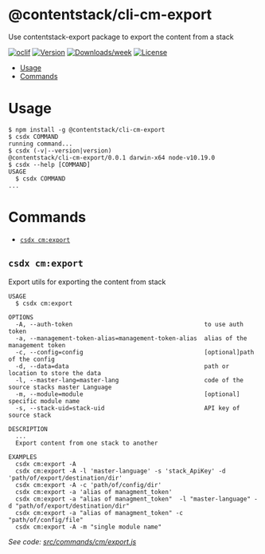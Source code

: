 @contentstack/cli-cm-export
===================

Use contentstack-export package to export the content from a stack

[![oclif](https://img.shields.io/badge/cli-oclif-brightgreen.svg)](https://oclif.io)
[![Version](https://img.shields.io/npm/v/contentstack-export.svg)](https://npmjs.org/package/contentstack-export)
[![Downloads/week](https://img.shields.io/npm/dw/contentstack-export.svg)](https://npmjs.org/package/contentstack-export)
[![License](https://img.shields.io/npm/l/contentstack-export.svg)](https://github.com/contentstack/cli/blob/master/package.json)

<!-- toc -->
* [Usage](#usage)
* [Commands](#commands)
<!-- tocstop -->
# Usage
<!-- usage -->
```sh-session
$ npm install -g @contentstack/cli-cm-export
$ csdx COMMAND
running command...
$ csdx (-v|--version|version)
@contentstack/cli-cm-export/0.0.1 darwin-x64 node-v10.19.0
$ csdx --help [COMMAND]
USAGE
  $ csdx COMMAND
...
```
<!-- usagestop -->
# Commands
<!-- commands -->
* [`csdx cm:export`](#csdx-cmexport)

## `csdx cm:export`

Export utils for exporting the content from stack

```
USAGE
  $ csdx cm:export

OPTIONS
  -A, --auth-token                                     to use auth token
  -a, --management-token-alias=management-token-alias  alias of the management token
  -c, --config=config                                  [optional]path of the config
  -d, --data=data                                      path or location to store the data
  -l, --master-lang=master-lang                        code of the source stacks master Language
  -m, --module=module                                  [optional] specific module name
  -s, --stack-uid=stack-uid                            API key of source stack

DESCRIPTION
  ...
  Export content from one stack to another

EXAMPLES
  csdx cm:export -A
  csdx cm:export -A -l 'master-language' -s 'stack_ApiKey' -d 'path/of/export/destination/dir'
  csdx cm:export -A -c 'path/of/config/dir'
  csdx cm:export -a 'alias of managment_token'
  csdx cm:export -a "alias of managment_token"  -l "master-language" -d "path/of/export/destination/dir"
  csdx cm:export -a "alias of managment_token" -c "path/of/config/file"
  csdx cm:export -A -m "single module name"
```

_See code: [src/commands/cm/export.js](https://github.com/contentstack/cli/blob/v0.0.1/src/commands/cm/export.js)_
<!-- commandsstop -->
